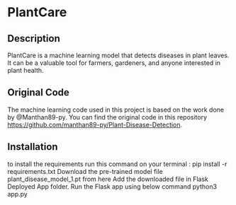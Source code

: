 # PlantCare

## Description
PlantCare is a machine learning model that detects diseases in plant leaves. It can be a valuable tool for farmers, gardeners, and anyone interested in plant health.

## Original Code
The machine learning code used in this project is based on the work done by @Manthan89-py. You can find the original code in this repository https://github.com/manthan89-py/Plant-Disease-Detection.

## Installation
to install the requirements run this command on your terminal : pip install -r requirements.txt
Download the pre-trained model file plant_disease_model_1.pt from here
Add the downloaded file in Flask Deployed App folder.
Run the Flask app using below command python3 app.py
